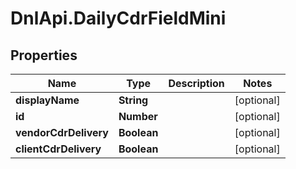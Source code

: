 # DnlApi.DailyCdrFieldMini

## Properties
Name | Type | Description | Notes
------------ | ------------- | ------------- | -------------
**displayName** | **String** |  | [optional] 
**id** | **Number** |  | [optional] 
**vendorCdrDelivery** | **Boolean** |  | [optional] 
**clientCdrDelivery** | **Boolean** |  | [optional] 



